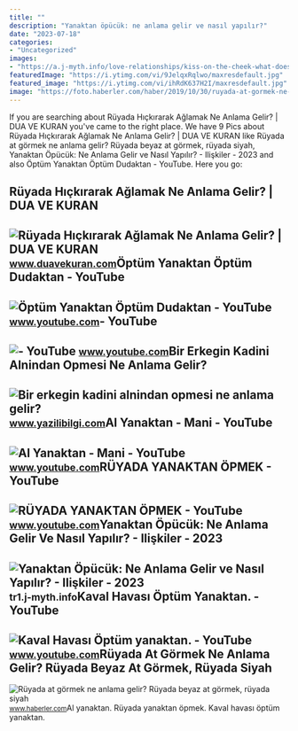 ```yaml
---
title: ""
description: "Yanaktan öpücük: ne anlama gelir ve nasıl yapılır?"
date: "2023-07-18"
categories:
- "Uncategorized"
images:
- "https://a.j-myth.info/love-relationships/kiss-on-the-cheek-what-does-it-mean-how-to-do-it.webp"
featuredImage: "https://i.ytimg.com/vi/9JelqxRqlwo/maxresdefault.jpg"
featured_image: "https://i.ytimg.com/vi/ihRdK637H2I/maxresdefault.jpg"
image: "https://foto.haberler.com/haber/2019/10/30/ruyada-at-gormek-ne-anlama-gelir-12566959_7097_m.jpg"
---
```


If you are searching about Rüyada Hıçkırarak Ağlamak Ne Anlama Gelir? | DUA VE KURAN you've came to the right place. We have 9 Pics about Rüyada Hıçkırarak Ağlamak Ne Anlama Gelir? | DUA VE KURAN like Rüyada at görmek ne anlama gelir? Rüyada beyaz at görmek, rüyada siyah, Yanaktan Öpücük: Ne Anlama Gelir ve Nasıl Yapılır? - Ilişkiler - 2023 and also Öptüm Yanaktan Öptüm Dudaktan - YouTube. Here you go:

Rüyada Hıçkırarak Ağlamak Ne Anlama Gelir? | DUA VE KURAN
---------------------------------------------------------

 ![Rüyada Hıçkırarak Ağlamak Ne Anlama Gelir? | DUA VE KURAN](https://www.duavekuran.com/wp-content/uploads/2020/06/Ruyada-Hickirarak-Aglamak-Ne-Anlama-Gelir.jpg) <small>www.duavekuran.com</small>Öptüm Yanaktan Öptüm Dudaktan - YouTube
---------------------------------------

 ![Öptüm Yanaktan Öptüm Dudaktan - YouTube](https://i.ytimg.com/vi/SWhnBg0gTdE/maxresdefault.jpg?sqp=-oaymwEmCIAKENAF8quKqQMa8AEB-AGUA4AC0AWKAgwIABABGGUgUihLMA8=&rs=AOn4CLDZk6-HQqxziMbvU1US3kObsJqCTQ) <small>www.youtube.com</small>- YouTube
---------

 ![- YouTube](https://i.ytimg.com/vi/j2zgU3xwoYk/maxresdefault.jpg) <small>www.youtube.com</small>Bir Erkegin Kadini Alnindan Opmesi Ne Anlama Gelir?
---------------------------------------------------

 ![Bir erkegin kadini alnindan opmesi ne anlama gelir?](https://i.ytimg.com/vi/teeqZromZg4/mqdefault.jpg?sqp=-oaymwEcCOgCEMoBSFXyq4qpAw4IARUAAIhCGAFwAcABBg==&rs=AOn4CLBioeGMis6Y4DLdaQf07tLPman2cg) <small>www.yazilibilgi.com</small>Al Yanaktan - Mani - YouTube
----------------------------

 ![Al Yanaktan - Mani - YouTube](https://i.ytimg.com/vi/X6sJlfDScSw/maxresdefault.jpg) <small>www.youtube.com</small>RÜYADA YANAKTAN ÖPMEK - YouTube
-------------------------------

 ![RÜYADA YANAKTAN ÖPMEK - YouTube](https://i.ytimg.com/vi/9JelqxRqlwo/maxresdefault.jpg) <small>www.youtube.com</small>Yanaktan Öpücük: Ne Anlama Gelir Ve Nasıl Yapılır? - Ilişkiler - 2023
---------------------------------------------------------------------

 ![Yanaktan Öpücük: Ne Anlama Gelir ve Nasıl Yapılır? - Ilişkiler - 2023](https://a.j-myth.info/love-relationships/kiss-on-the-cheek-what-does-it-mean-how-to-do-it.webp) <small>tr1.j-myth.info</small>Kaval Havası Öptüm Yanaktan. - YouTube
--------------------------------------

 ![Kaval Havası Öptüm yanaktan. - YouTube](https://i.ytimg.com/vi/ihRdK637H2I/maxresdefault.jpg) <small>www.youtube.com</small>Rüyada At Görmek Ne Anlama Gelir? Rüyada Beyaz At Görmek, Rüyada Siyah
----------------------------------------------------------------------

 ![Rüyada at görmek ne anlama gelir? Rüyada beyaz at görmek, rüyada siyah](https://foto.haberler.com/haber/2019/10/30/ruyada-at-gormek-ne-anlama-gelir-12566959_7097_m.jpg) <small>www.haberler.com</small>Al yanaktan. Rüyada yanaktan öpmek. Kaval havası öptüm yanaktan.
